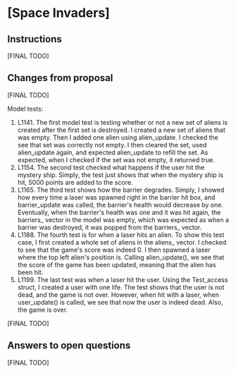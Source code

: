 # [Space Invaders]

## Instructions

[FINAL TODO]

## Changes from proposal

[FINAL TODO]

Model tests:
1. L1141. The first model test is testing whether or not a new set of aliens
is created after the first set is destroyed. I created a new set of aliens that was empty.
Then I added one alien using alien_update. I checked the see that set was correctly not
empty. I then cleared the set, used alien_update again, and expected alien_update to refill
the set. As expected, when I checked if the set was not empty, it returned true.
2. L1154. The second test checked what happens if the user hit the mystery ship. Simply,
the test just shows that when the mystery ship is hit, 5000 points are added to the score.
3. L1165. The third test shows how the barrier degrades. Simply, I showed how every time
a laser was spawned right in the barrier hit box, and barrier_update was called, the barrier's
health would decrease by one. Eventually, when the barrier's health was one and it was
hit again, the barriers_ vector in the model was empty, which was expected as when a barrier was
destroyed, it was popped from the barriers_ vector.
4. L1188. The fourth test is for when a laser hits an alien. To show this test case, I first created
a whole set of aliens in the aliens_ vector. I checked to see that the game's score was indeed 0. I then
spawned a laser where the top left alien's position is. Calling alien_update(), we see that the score of the game
has been updated, meaning that the alien has been hit.
5. L1199. The last test was when a laser hit the user. Using the Test_access struct, I created a
user with one life. The test shows that the user is not dead, and the game is not over.
However, when hit with a laser, when user_update() is called, we see that now the user is indeed dead.
Also, the game is over.

[FINAL TODO]

## Answers to open questions

[FINAL TODO]
